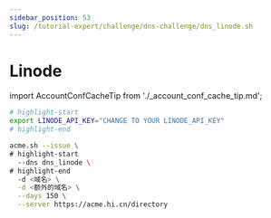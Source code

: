 ```yaml
---
sidebar_position: 53
slug: /tutorial-expert/challenge/dns-challenge/dns_linode.sh
---
```


# Linode



import AccountConfCacheTip from './_account_conf_cache_tip.md';

<AccountConfCacheTip />

```bash
# highlight-start
export LINODE_API_KEY="CHANGE TO YOUR LINODE_API_KEY"
# highlight-end

acme.sh --issue \
# highlight-start
  --dns dns_linode \
# highlight-end
  -d <域名> \
  -d <额外的域名> \
  --days 150 \
  --server https://acme.hi.cn/directory
```
